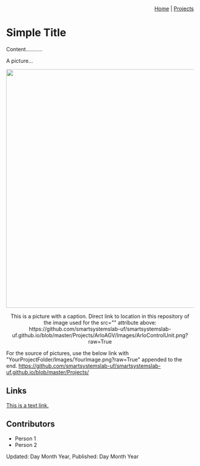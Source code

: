 <p align="right">
<a href="https://smartsystemslab-uf.github.io">Home</a> | <a href="https://smartsystemslab-uf.github.io/Projects/">Projects</a>
</p>

<!-- LEAVE THIS HEADER - It allows easier navigation to home and project pages -->
<!--########################################################################################################-->



# Simple Title

Content...........




A picture...

<p align="center"> <img width="640" src="https://github.com/smartsystemslab-uf/smartsystemslab-uf.github.io/blob/master/Projects/ArloAGV/Images/ArloControlUnit.png?raw=True"/> </p>
<p align="center">
	This is a picture with a caption. Direct link to location in this repository of the image used for the src="" attribute above: https://github.com/smartsystemslab-uf/smartsystemslab-uf.github.io/blob/master/Projects/ArloAGV/Images/ArloControlUnit.png?raw=True
</p>

For the source of pictures, use the below link with "YourProjectFolder/Images/YourImage.png?raw=True" appended to the end.
https://github.com/smartsystemslab-uf/smartsystemslab-uf.github.io/blob/master/Projects/



## Links
[This is a text link.](https://googe.com)



## Contributors
- Person 1
- Person 2


Updated: Day Month Year, Published: Day Month Year
